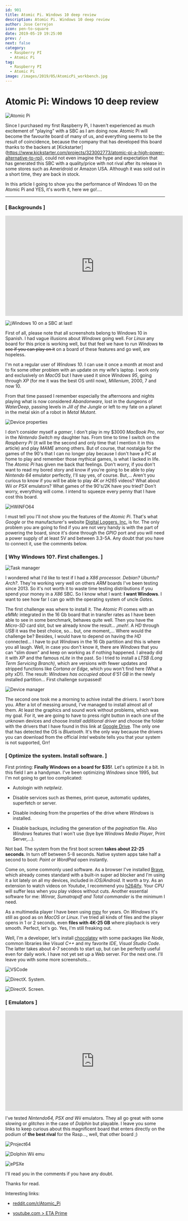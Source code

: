 ```yaml
---
id: 901
title: Atomic Pi. Windows 10 deep review
description: Atomic Pi. Windows 10 deep review
author: Jose Cerrejon
icon: pen-to-square
date: 2019-05-19 19:25:00
prev: /
next: false
category:
  - Raspberry PI
  - Atomic Pi
tag:
  - Raspberry PI
  - Atomic Pi
image: /images/2019/05/AtomicPi_workbench.jpg
---
```


# Atomic Pi: Windows 10 deep review

![Atomic Pi](/images/2019/05/AtomicPi_workbench.jpg)

Since I purchased my first Raspberry Pi, I haven't experienced as much excitement of "playing" with a SBC as I am doing now. Atomic Pi will become the favourite board of many of us, and everything seems to be the result of coincidence, because the company that has developed this board thanks to the backers at [Kickstarter] (https://www.kickstarter.com/projects/323002773/atomic-pi-a-high-power-alternative-to-rpi), could not even imagine the hype and expectation that has generated this SBC with a quality/price with not rival after its release in some stores such as Ameridroid or Amazon USA. Although it was sold out in a short time, they are back in stock.

In this article I going to show you the performance of Windows 10 on the Atomic Pi and YES, it's worth it, here we go!....

- - -
###  [ Backgrounds ]
<iframe width="560" height="315" src="https://www.youtube.com/embed/YMuiTuTrUhY" frameborder="0" allow="accelerometer; autoplay; encrypted-media; gyroscope; picture-in-picture" allowfullscreen></iframe>

![¡Windows 10 on a SBC at last!](/images/2019/05/img_03_classic_start_menu.png "¡Windows 10 on a SBC at last!")

First of all, please note that all screenshots belong to Windows 10 in Spanish. I had vague illusions about *Windows* going well. For *Linux* any board for this price is working well, but that feel we have to run *Windows* ~~to see if you can play on it~~ on a board of these features and go well, are hopeless.

I'm not a regular user of *Windows 10*. I can use it once a month at most and to fix some other problem with an update on my wife's laptop. I work only and exclusively on *MacOS* but I have used it since *Windows 95*, going through *XP* (for me it was the best OS until now), *Millenium*, 2000, 7 and now 10.

From that time passed I remember especially the afternoons and nights playing what is now considered *Abandonware*, lost in the dungeons of *WaterDeep*, passing levels in *Jill of the Jungle* or left to my fate on a planet in the metal skin of a robot in *Metal Mutant*.

![Device properties](/images/2019/05/img_04_c_properties.png "Device properties")

I don't consider myself a *gamer*, I don't play in my $3000 *MacBook Pro*, nor in the *Nintendo Switch* my daughter has. From time to time I switch on the *Raspberry Pi* (it will be the second and only time that I mention it in this article) and play *MAME* among others. But of course, that nostalgia for the games of the 90's that I can no longer play because I don't have a PC at home to play and remember those mythical games, is what I lacked in life. The *Atomic Pi* has given me back that feelings. Don't worry, if you don't want to read my bored story and know if you're going to be able to play  *Nintendo 64* emulator perfectly, I'll say yes, of course. But,... Aren't you curious to know if you will be able to play *4K or H265* videos? What about *Wii or PSX* emulators? What games of the 90's/2K have you tried? Don't worry, everything will come. I intend to squeeze every penny that I have cost this board.

![HWiNFO64](/images/2019/05/img_07_HWiNFO64.png "HWiNFO64")

I must tell you I'll not show you the features of the *Atomic Pi*. That's what *Google* or the manufacturer's website [Digital Loggers, Inc.](https://dlidirect.com/collections/all-products) is for. The only problem you are going to find if you are not very handy is with the part of powering the board, since it's done through the *GPIO* port and you will need a power supply of at least 5V and between 3.3-5A. Any doubt that you have to connect it, use the comments below.

###  [ Why Windows 10?. First challenges. ]

![Task manager](/images/2019/05/img_05_task_manager.png "Task manager")

I wondered what I'd like to test if I had a *X86 processor. Debian? Ubuntu? Arch?*. They're working very well on others *ARM* boards I've been testing since 2013. So it's not worth it to waste time testing distributions if you spend your money in a *X86* SBC. So I know what I want: **I want Windows**. I want to see how far I can go with the operating system of uncle *Gates*.

The first challenge was where to install it. The *Atomic Pi* comes with an *eMMc* integrated in the 16 Gb board that in transfer rates as I have been able to see in some benchmark, behaves quite well. Then you have the *Micro-SD* card slot, but we already know the result... *¡meh!*. A *HD* through *USB* it was the best choice, so... but, one moment,... Where would the challenge be? Besides, I would have to depend on having the *HD* connected... I have to put *Windows* in the 16 Gb partition and this is where you all laugh. Well, in case you don't know it, there are *Windows* that you can "slim down" and keep on working as if nothing happened. I already did it with *XP* and the famous *nLite* in the past. So I tried to install a *LTSB (Long Term Servicing Branch)*, which are versions with fewer updates and stripped functions like *Cortana or Edge*, which you won't find here (What a pity xD!). The result: *Windows has occupied about 6'51 GB* in the newly installed partition... First challenge surpassed!

![Device manager](/images/2019/05/img_09_device_manager_03.png "Device manager")

The second one took me a morning to achive install the *drivers*. I won't bore you. After a lot of messing around, I've managed to install almost all of them. At least the graphics and sound work without problems, which was my goal. For it, we are going to have to press right button in each one of the unknown devices and choose *Install additional driver* and choose the folder with the drivers that I have found in this link at [Google Drive](https://drive.google.com/file/d/0Bxu7K5BxNw3Sd1I5dlI1OFhlaTA/view?usp=sharing). The only one that has detected the OS is *Bluetooth*. It's the only way because the drivers you can download from the official *Intel* website tells you that your system is not supported, Grr!

###  [ Optimize the system. Install software. ]

First printing: **Finally Windows on a board for $35!**. Let's optimize it a bit. In this field I am a handyman. I've been optimizing *Windows* since 1995, but I'm not going to get too complicated:

* Autologin with *netplwiz*.

* Disable services such as themes, print queue, automatic updates, superfetch or server.

* Disable indexing from the properties of the drive where *Windows* is installed.

* Disable backups, including the generation of the *pagination* file. Also *Windows* features that I won't use (bye bye *Windows Media Player*, Print Server,...).

Not bad. The system from the first boot screen **takes about 22-25 seconds**. In turn off between 5-8 seconds. Native system apps take half a second to boot: *Paint or WordPad* open instantly.

Come on, some commonly used software. As a browser I've installed [Brave](https://brave.com/), which already comes standard with a built-in super ad blocker and I'm using it a lot lately on all my devices, included in *iOS/Android*. It worth a try. As an extension to watch videos on *Youtube*, I recommend you [h264ify](https://chrome.google.com/webstore/detail/h264ify/aleakchihdccplidncghkekgioiakgal?hl=en-GB). Your *CPU* will suffer less when you play videos without cuts. Another essential software for me: *Winrar, Sumatrapdf and Total commander* is the minimum I need. 

As a multimedia player I have been using [mpv](https://mpv.io/) for years. On *Windows* it's still as good as on *MacOS or Linux*. I've tried all kinds of files and the player opens in 1 or 2 seconds, even **files with 4K-25 GB** where playback is very smooth. Perfect, let's go. Yes, I'm still freaking out.

Well, I'm a developer, let's install [chocolatey](https://chocolatey.org/) with some packages like *Node*, common libraries like *Visual C++* and my favorite *IDE*, *Visual Studio Code*. The latter takes about 4-7 seconds to start up, but can be perfectly useful even for daily work. I have not yet set up a Web server. For the next one. I'll leave you with some more screenshots...

![VSCode](/images/2019/05/img_17_VSCode.png "VSCode")

![DirectX.  System.](/images/2019/05/img_10_DirectX_system.png "DirectX.  System.")

![DirectX. Screen.](/images/2019/05/img_11_DirectX_screen.png "DirectX. Screen.")

###  [ Emulators ]
<iframe width="560" height="315" src="https://www.youtube.com/embed/PcV8zsnPN_M" frameborder="0" allow="accelerometer; autoplay; encrypted-media; gyroscope; picture-in-picture" allowfullscreen></iframe>

I've tested *Nintendo64, PSX and Wii* emulators. They all go great with some slowing or *glitches* in the case of *Dolphin* but playable. I leave you some links to keep curious about this magnificent board that enters directly on the podium of **the best rival** for the Rasp..., well, that other board ;)

![Project64](/images/2019/05/img_12_project64.png "Project64")

![Dolphin Wii emu](/images/2019/05/img_14_super_paper_mario.png "Dolphin Wii emu")

![ePSXe](/images/2019/05/img_16_ePSXe.png "ePSXe")

I'll read you in the comments if you have any doubt.

Thanks for read.

Interesting links:

* [reddit.com/r/Atomic_Pi](https://www.reddit.com/r/Atomic_Pi/comments/bib9pc/windows_10_video_driver/)

* [youtube.com > ETA Prime](https://www.youtube.com/user/Mretaprime)
